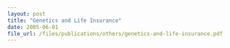 ```yaml
---
layout: post
title: "Genetics and Life Insurance"
date: 2005-06-01
file_url: /files/publications/others/genetics-and-life-insurance.pdf
---
```

